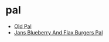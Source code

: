 # pal

 * [Old Pal](index/o/old-pal-388696.json)
 * [Jans Blueberry And Flax Burgers Pal](index/j/jans-blueberry-and-flax-burgers-pal.json)
